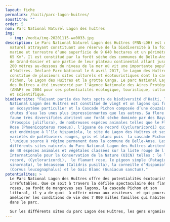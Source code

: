 ```yaml
---
layout: fiche
permalink: /haiti/parc-lagon-huitres/
soustitre: ""
order: 5
nom: Parc National Naturel Lagon des huîtres
img:
  - img: /media/img-20201115-wa0033.jpg
description: Le Parc National Naturel Lagon des Huîtres (PNN-LDH) est un espace
  naturel attrayant constituant une réserve de la biodiversité à la fois
  marine et terrestre d’une superficie de 9 640 hectares et un périmètre de
  65 Km². Il est constitué par la forêt sèche des communes de Belle-Anse et
  de Grand-Gosier et une partie de leur plateau continental allant jusqu'à
  200 mètres au-dessous du niveau de la mer où vit une importante population
  d’Huîtres. Déclaré Parc National le 6 avril 2017, le Lagon des Huîtres est
  constitué de plusieurs sites culturels et écotouristiques dont la cascade
  Pichon, le Lagon des Huîtres et la grotte Canga. Le parc National Lagon
  des Huîtres a été inventorié par l'Agence Nationale des Aires Protégées
  (ANAP) en 2004 pour ses potentialités écologique, touristique, culturelle
  et scientifique.
biodiversite: "Faisant partie des hots spots de biodiversité d’Haïti, le parc
  National Lagon des Huîtres est constitué de vingt et un lagons qui forment
  un écosystème particulier et la Cascade Pichon composée d’une douzaine de
  chutes d’eau les unes plus impressionnantes que les autres. Sa flore et sa
  faune très diversifiées abritent une forât sèche dominée par des Bayahonde
  (Prosopis juliflora), de nombreuses espèces animales telles que le Flamant
  Rose (Phoenicopterus roseus), l'Iguane de record (Cycluraricordi) qui lui
  est endémique à l’île hispaniola, le site de Lagon des Huîtres et ses
  variétés de palétuviers rouges, gris et blanc puis  la cascade Pichon,
  l'unique source à régime permanent dans la commune de Belle-Anse. Les
  différents sites naturels du Parc National Lagon des Huîtres abritent près
  de 40 espèces animales et végétales classées sur la liste rouge de l’Union
  Internationale pour la Conservation de la Nature (UICN) telles : le lézard
  record, (Cycloraricordi),  le flamant rose, le pigeon simple (Patagioena
  sinornata), le bécasseau (Calidris pusilla), la corneille d’Hispaniola
  (Corvus leucognaphalus) et le Gaic Blanc (Guaiacum sanctum)."
potentialites: >
  Le Parc National Lagon des Huîtres offre des potentialités écotouristiques
  irréfutables. Que ce soit à travers la défilée spectaculaire des flamants
  roses, sa forêt de mangroves ses lagons, la cascade Pichon et son
  littoral, il y a de quoi  à offrir mieux aux visiteurs  et qui pourrait
  améliorer les conditions de vie des 7 000 milles familles qui habitent
  dans le parc.

  Sur les différents sites du parc Lagon des Huîtres, les gens organisent une pléiade d’activités socioculturelles telles que la foire agro artisanale de Pichon, la pêche en folie et les journées récréatives organisées traditionnellement à Lagon des Huîtres pour attirer l’attention des visiteurs et offrir des opportunités économiques à la population locale.
---
```

